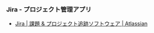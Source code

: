 ### Jira - プロジェクト管理アプリ
 - [Jira | 課題 & プロジェクト追跡ソフトウェア | Atlassian](https://www.atlassian.com/ja/software/jira)
